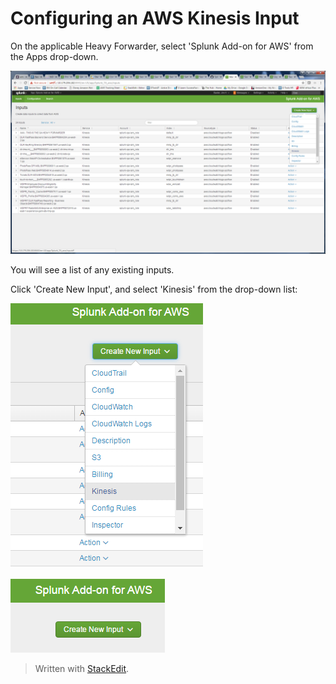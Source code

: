 # Configuring an AWS Kinesis Input

On the applicable Heavy Forwarder, select 'Splunk Add-on for AWS' from the Apps drop-down.  

![Splunk Add-on for AWS](/images/SplunkAdd-OnForAWS.png)  

You will see a list of any existing inputs.

Click 'Create New Input', and select 'Kinesis' from the drop-down list:  

![New Kinesis Input](/images/SplunkAdd-OnForAWSNewInput.png)  


![Something](/images/Kinesis1.png)  




> Written with [StackEdit](https://stackedit.io/).